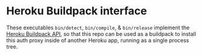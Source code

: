 # Heroku Buildpack interface

These executables `bin/detect`, `bin/compile`, & `bin/release` implement the [Heroku Buildpack API](https://devcenter.heroku.com/articles/buildpack-api), so that this repo can be used as a buildpack to install this auth proxy inside of another Heroku app, running as a single process tree.
